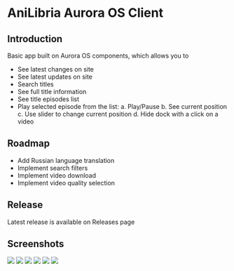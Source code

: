 # AniLibria Aurora OS Client

## Introduction
Basic app built on Aurora OS components, which allows you to
- See latest changes on site
- See latest updates on site
- Search titles
- See full title information
- See title episodes list
- Play selected episode from the list:
a. Play/Pause
b. See current position
c. Use slider to change current position
d. Hide dock with a click on a video

## Roadmap
- Add Russian language translation
- Implement search filters
- Implement video download
- Implement video quality selection

## Release
Latest release is available on Releases page

## Screenshots
![](screenshots/VirtualBox_AuroraOS-5.1.3.png)
![](screenshots/VirtualBox_AuroraOS-5.1.3_2.png)
![](screenshots/VirtualBox_AuroraOS-5.1.3_3.png)
![](screenshots/VirtualBox_AuroraOS-5.1.3_4.png)
![](screenshots/VirtualBox_AuroraOS-5.1.3_5.png)
![](screenshots/VirtualBox_AuroraOS-5.1.3_6.png)

